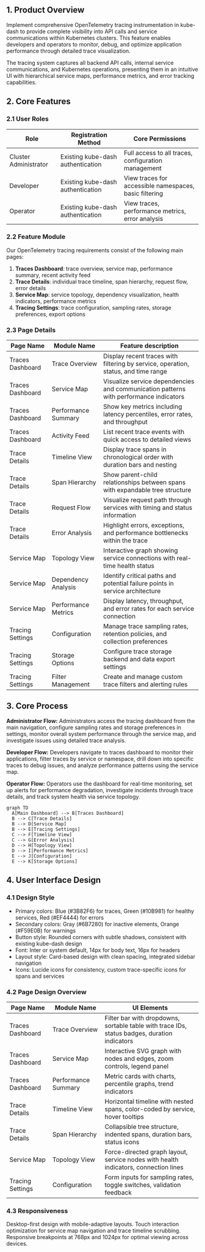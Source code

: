 ## 1. Product Overview
Implement comprehensive OpenTelemetry tracing instrumentation in kube-dash to provide complete visibility into API calls and service communications within Kubernetes clusters. This feature enables developers and operators to monitor, debug, and optimize application performance through detailed trace visualization.

The tracing system captures all backend API calls, internal service communications, and Kubernetes operations, presenting them in an intuitive UI with hierarchical service maps, performance metrics, and error tracking capabilities.

## 2. Core Features

### 2.1 User Roles
| Role | Registration Method | Core Permissions |
|------|---------------------|------------------|
| Cluster Administrator | Existing kube-dash authentication | Full access to all traces, configuration management |
| Developer | Existing kube-dash authentication | View traces for accessible namespaces, basic filtering |
| Operator | Existing kube-dash authentication | View traces, performance metrics, error analysis |

### 2.2 Feature Module
Our OpenTelemetry tracing requirements consist of the following main pages:
1. **Traces Dashboard**: trace overview, service map, performance summary, recent activity feed
2. **Trace Details**: individual trace timeline, span hierarchy, request flow, error details
3. **Service Map**: service topology, dependency visualization, health indicators, performance metrics
4. **Tracing Settings**: trace configuration, sampling rates, storage preferences, export options

### 2.3 Page Details
| Page Name | Module Name | Feature description |
|-----------|-------------|---------------------|
| Traces Dashboard | Trace Overview | Display recent traces with filtering by service, operation, status, and time range |
| Traces Dashboard | Service Map | Visualize service dependencies and communication patterns with performance indicators |
| Traces Dashboard | Performance Summary | Show key metrics including latency percentiles, error rates, and throughput |
| Traces Dashboard | Activity Feed | List recent trace events with quick access to detailed views |
| Trace Details | Timeline View | Display trace spans in chronological order with duration bars and nesting |
| Trace Details | Span Hierarchy | Show parent-child relationships between spans with expandable tree structure |
| Trace Details | Request Flow | Visualize request path through services with timing and status information |
| Trace Details | Error Analysis | Highlight errors, exceptions, and performance bottlenecks within the trace |
| Service Map | Topology View | Interactive graph showing service connections with real-time health status |
| Service Map | Dependency Analysis | Identify critical paths and potential failure points in service architecture |
| Service Map | Performance Metrics | Display latency, throughput, and error rates for each service connection |
| Tracing Settings | Configuration | Manage trace sampling rates, retention policies, and collection preferences |
| Tracing Settings | Storage Options | Configure trace storage backend and data export settings |
| Tracing Settings | Filter Management | Create and manage custom trace filters and alerting rules |

## 3. Core Process
**Administrator Flow:**
Administrators access the tracing dashboard from the main navigation, configure sampling rates and storage preferences in settings, monitor overall system performance through the service map, and investigate issues using detailed trace analysis.

**Developer Flow:**
Developers navigate to traces dashboard to monitor their applications, filter traces by service or namespace, drill down into specific traces to debug issues, and analyze performance patterns using the service map.

**Operator Flow:**
Operators use the dashboard for real-time monitoring, set up alerts for performance degradation, investigate incidents through trace details, and track system health via service topology.

```mermaid
graph TD
  A[Main Dashboard] --> B[Traces Dashboard]
  B --> C[Trace Details]
  B --> D[Service Map]
  B --> E[Tracing Settings]
  C --> F[Timeline View]
  C --> G[Error Analysis]
  D --> H[Topology View]
  D --> I[Performance Metrics]
  E --> J[Configuration]
  E --> K[Storage Options]
```

## 4. User Interface Design
### 4.1 Design Style
- Primary colors: Blue (#3B82F6) for traces, Green (#10B981) for healthy services, Red (#EF4444) for errors
- Secondary colors: Gray (#6B7280) for inactive elements, Orange (#F59E0B) for warnings
- Button style: Rounded corners with subtle shadows, consistent with existing kube-dash design
- Font: Inter or system default, 14px for body text, 16px for headers
- Layout style: Card-based design with clean spacing, integrated sidebar navigation
- Icons: Lucide icons for consistency, custom trace-specific icons for spans and services

### 4.2 Page Design Overview
| Page Name | Module Name | UI Elements |
|-----------|-------------|-------------|
| Traces Dashboard | Trace Overview | Filter bar with dropdowns, sortable table with trace IDs, status badges, duration indicators |
| Traces Dashboard | Service Map | Interactive SVG graph with nodes and edges, zoom controls, legend panel |
| Traces Dashboard | Performance Summary | Metric cards with charts, percentile graphs, trend indicators |
| Trace Details | Timeline View | Horizontal timeline with nested spans, color-coded by service, hover tooltips |
| Trace Details | Span Hierarchy | Collapsible tree structure, indented spans, duration bars, status icons |
| Service Map | Topology View | Force-directed graph layout, service nodes with health indicators, connection lines |
| Tracing Settings | Configuration | Form inputs for sampling rates, toggle switches, validation feedback |

### 4.3 Responsiveness
Desktop-first design with mobile-adaptive layouts. Touch interaction optimization for service map navigation and trace timeline scrubbing. Responsive breakpoints at 768px and 1024px for optimal viewing across devices.